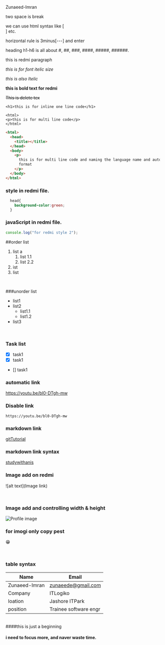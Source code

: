 <!-- this is redmi rule -->

Zunaeed-Imran

two space is break

we can use html syntax like [<br/>] etc.

horizontal rule is 3minus[---] and enter

heading h1-h6 is all about #, ##, ###, ####, #####, ######.

<p>this is redmi paragraph</p>

<i>this is for font itelic size</i>

_this is also Itelic_

**this is bold text for redmi**

~~This is delete tex~~

`<h1>this is for inline one line code</h1>`

```
<html>
<p>this is for multi line code</p>
</html>
```

```html
<html>
  <head>
    <title></title>
  </head>
  <body>
    <p>
      this is for multi line code and naming the language name and automitacally
      format
    </p>
  </body>
</html>
```

### style in redmi file.

```CSS
  head{
    background-color:green;
  }
```

### javaScript in redmi file.

```javascript
console.log("for redmi style 2");
```

##order list

1. list a
   1. list 1.1
   2. list 2.2
2. ist
3. list

</br>

###unorder list

- list1
- list2
  - list1.1
  - list1.2
- list3

</br>

### Task list

- [x] task1
- [x] task1
- [] task1

### automatic link

https://youtu.be/bl0-DTgh-mw

### Disable link

`https://youtu.be/bl0-DTgh-mw`

### markdown link

[gitTutorial](https://youtu.be/bl0-DTgh-mw)

### markdown link syntax

[studywithanis][websitelink]

<!-- all link is here -->

[websitelink]: https://youtu.be/bl0-DTgh-mw

### Image add on redmi

![alt text](Image link)

</br>

### Image add and controlling width & height

<img src="" width="" height="" title="Profile image">

</br>

### for imogi only copy pest

😁

 </br>

### table syntax

| Name          | Email                 |
| ------------- | --------------------- |
| Zunaeed-Imran | zunaeede@gmail.com    |
| Company       | ITLogiko              |
| loation       | Jashore ITPark        |
| position      | Trainee software engr |

</br>
####this is just a beginning

#### i need to focus more, and naver waste time.
